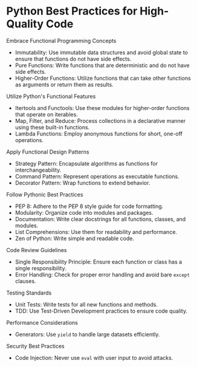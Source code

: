 # Python Best Practices for High-Quality Code

Embrace Functional Programming Concepts
- Immutability: Use immutable data structures and avoid global state to ensure that functions do not have side effects.
- Pure Functions: Write functions that are deterministic and do not have side effects.
- Higher-Order Functions: Utilize functions that can take other functions as arguments or return them as results.

Utilize Python's Functional Features
- Itertools and Functools: Use these modules for higher-order functions that operate on iterables.
- Map, Filter, and Reduce: Process collections in a declarative manner using these built-in functions.
- Lambda Functions: Employ anonymous functions for short, one-off operations.

Apply Functional Design Patterns
- Strategy Pattern: Encapsulate algorithms as functions for interchangeability.
- Command Pattern: Represent operations as executable functions.
- Decorator Pattern: Wrap functions to extend behavior.

Follow Pythonic Best Practices
- PEP 8: Adhere to the PEP 8 style guide for code formatting.
- Modularity: Organize code into modules and packages.
- Documentation: Write clear docstrings for all functions, classes, and modules.
- List Comprehensions: Use them for readability and performance.
- Zen of Python: Write simple and readable code.

Code Review Guidelines
- Single Responsibility Principle: Ensure each function or class has a single responsibility.
- Error Handling: Check for proper error handling and avoid bare `except` clauses.

Testing Standards
- Unit Tests: Write tests for all new functions and methods.
- TDD: Use Test-Driven Development practices to ensure code quality.

Performance Considerations
- Generators: Use `yield` to handle large datasets efficiently.

Security Best Practices
- Code Injection: Never use `eval` with user input to avoid attacks.